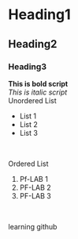 # Heading1
## Heading2
### Heading3
**This is bold script**
<br/>
_This is italic script_
<br/>
Unordered List
- List 1
- List 2
- List 3
<br/>

Ordered List
1. Pf-LAB 1
2. PF-LAB 2
3. PF-LAB 3
<br/>

learning github
